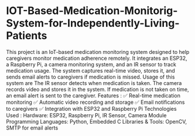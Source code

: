 # IOT-Based-Medication-Monitorig-System-for-Independently-Living-Patients
This project is an IoT-based medication monitoring system designed to help caregivers monitor medication adherence remotely. It integrates an ESP32, a Raspberry Pi, a camera monitoring system, and an IR sensor to track medication usage. The system captures real-time video, stores it, and sends email alerts to caregivers if medication is missed.
Usage of this system are
The IR sensor detects when medication is taken.
The camera records video and stores it in the system.
If medication is not taken on time, an email alert is sent to the caregiver.
Features :
✅ Real-time medication monitoring
✅ Automatic video recording and storage
✅ Email notifications to caregivers
✅ Integration with ESP32 and Raspberry Pi
Technologies Used :
Hardware: ESP32, Raspberry Pi, IR Sensor, Camera Module
Programming Languages: Python, Embedded C
Libraries & Tools: OpenCV, SMTP for email alerts

